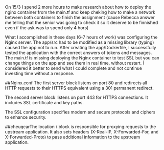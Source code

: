 On 15/3 I spend 2 more hours to make research about how to deploy the nginx container from the main.tf and keep cheking how to make a network between both containers to finish the assignment (cause Rebecca answer me telling that the senior was going to check it so it deserve to be finnished even if the ask was to spend only 4 hors) 


What I accomplished in these days (6-7 hours of work) was configuring the Nginx server. The app/src had to be modified as a missing library (typing) caused the app not to run. After creating the app/Dockerfile, I successfully tested the application with  the correct answers of tokens and messages. The main.tf is missing deploying the Nginx container to test SSL but you can change things on the app and see them in real time, without restart. I considered it better to send what I could complete and not continue investing time without a response.




##Nginx.conf
The first server block listens on port 80 and redirects all HTTP requests to their HTTPS equivalent using a 301 permanent redirect.

The second server block listens on port 443 for HTTPS connections. It includes SSL certificate and key paths.

The SSL configuration specifies modern and secure protocols and ciphers to enhance security.

##cheuqearThe location / block is responsible for proxying requests to the upstream application. It also sets headers (X-Real-IP, X-Forwarded-For, and X-Forwarded-Proto) to pass additional information to the upstream application.






